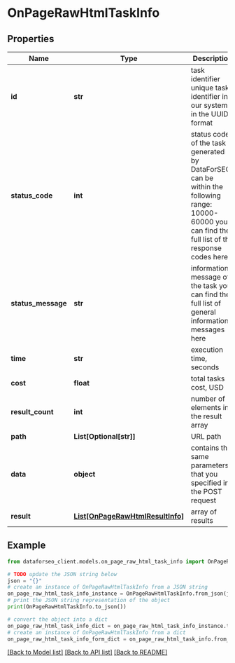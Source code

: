 # OnPageRawHtmlTaskInfo


## Properties

Name | Type | Description | Notes
------------ | ------------- | ------------- | -------------
**id** | **str** | task identifier unique task identifier in our system in the UUID format | [optional] 
**status_code** | **int** | status code of the task generated by DataForSEO, can be within the following range: 10000-60000 you can find the full list of the response codes here | [optional] 
**status_message** | **str** | informational message of the task you can find the full list of general informational messages here | [optional] 
**time** | **str** | execution time, seconds | [optional] 
**cost** | **float** | total tasks cost, USD | [optional] 
**result_count** | **int** | number of elements in the result array | [optional] 
**path** | **List[Optional[str]]** | URL path | [optional] 
**data** | **object** | contains the same parameters that you specified in the POST request | [optional] 
**result** | [**List[OnPageRawHtmlResultInfo]**](OnPageRawHtmlResultInfo.md) | array of results | [optional] 

## Example

```python
from dataforseo_client.models.on_page_raw_html_task_info import OnPageRawHtmlTaskInfo

# TODO update the JSON string below
json = "{}"
# create an instance of OnPageRawHtmlTaskInfo from a JSON string
on_page_raw_html_task_info_instance = OnPageRawHtmlTaskInfo.from_json(json)
# print the JSON string representation of the object
print(OnPageRawHtmlTaskInfo.to_json())

# convert the object into a dict
on_page_raw_html_task_info_dict = on_page_raw_html_task_info_instance.to_dict()
# create an instance of OnPageRawHtmlTaskInfo from a dict
on_page_raw_html_task_info_form_dict = on_page_raw_html_task_info.from_dict(on_page_raw_html_task_info_dict)
```
[[Back to Model list]](../README.md#documentation-for-models) [[Back to API list]](../README.md#documentation-for-api-endpoints) [[Back to README]](../README.md)


